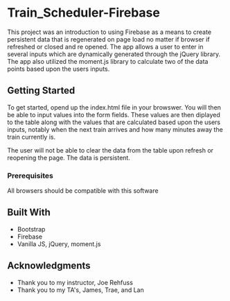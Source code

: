 # Train_Scheduler-Firebase

This project was an introduction to using Firebase as a means to create persistent data that is regenerated on page load no matter if browser if refreshed or closed and re opened. The app allows a user to enter in several inputs which are dynamically generated through the jQuery library. The app also utilized the moment.js library to calculate two of the data points based upon the users inputs.

## Getting Started

To get started, opend up the index.html file in your browswer. You will then be able to input values into the form fields. These values are then diplayed to the table along with the values that are calculated based upon the users inputs, notably when the next train arrives and how many minutes away the train currently is.

The user will not be able to clear the data from the table upon refresh or reopening the page. The data is persistent.


### Prerequisites

All browsers should be compatible with this software

## Built With

* Bootstrap
* Firebase
* Vanilla JS, jQuery, moment.js

## Acknowledgments

* Thank you to my instructor, Joe Rehfuss
* Thank you to my TA's, James, Trae, and Lan

